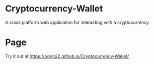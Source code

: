 # Cryptocurrency-Wallet
A cross platform web application for interacting with a cryptocurrency

# Page
Try it out at https://oonn22.github.io/Cryptocurrency-Wallet/
